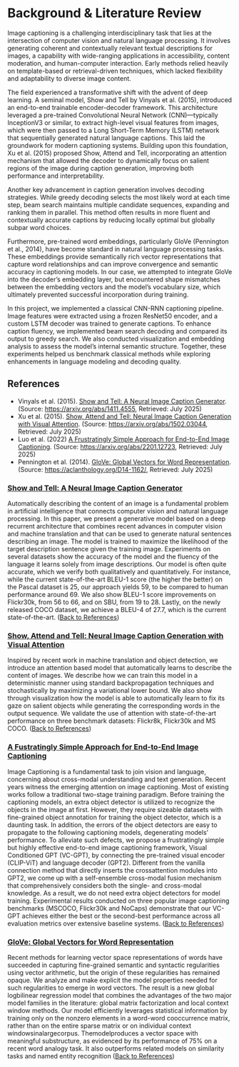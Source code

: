 # Background & Literature Review

Image captioning is a challenging interdisciplinary task that lies at the intersection of computer vision and natural language processing. It involves generating coherent and contextually relevant textual descriptions for images, a capability with wide-ranging applications in accessibility, content moderation, and human-computer interaction. Early methods relied heavily on template-based or retrieval-driven techniques, which lacked flexibility and adaptability to diverse image content.

The field experienced a transformative shift with the advent of deep learning. A seminal model, Show and Tell by Vinyals et al. (2015), introduced an end-to-end trainable encoder-decoder framework. This architecture leveraged a pre-trained Convolutional Neural Network (CNN)—typically InceptionV3 or similar, to extract high-level visual features from images, which were then passed to a Long Short-Term Memory (LSTM) network that sequentially generated natural language captions. This laid the groundwork for modern captioning systems.
Building upon this foundation, Xu et al. (2015) proposed Show, Attend and Tell, incorporating an attention mechanism that allowed the decoder to dynamically focus on salient regions of the image during caption generation, improving both performance and interpretability.

Another key advancement in caption generation involves decoding strategies. While greedy decoding selects the most likely word at each time step, beam search maintains multiple candidate sequences, expanding and ranking them in parallel. This method often results in more fluent and contextually accurate captions by reducing locally optimal but globally subpar word choices.

Furthermore, pre-trained word embeddings, particularly GloVe (Pennington et al., 2014), have become standard in natural language processing tasks. These embeddings provide semantically rich vector representations that capture word relationships and can improve convergence and semantic accuracy in captioning models. In our case, we attempted to integrate GloVe into the decoder’s embedding layer, but encountered shape mismatches between the embedding vectors and the model’s vocabulary size, which ultimately prevented successful incorporation during training.

In this project, we implemented a classical CNN-RNN captioning pipeline. Image features were extracted using a frozen ResNet50 encoder, and a custom LSTM decoder was trained to generate captions. To enhance caption fluency, we implemented beam search decoding and compared its output to greedy search. We also conducted visualization and embedding analysis to assess the model’s internal semantic structure. Together, these experiments helped us benchmark classical methods while exploring enhancements in language modeling and decoding quality.

## References

* Vinyals et al. (2015). [Show and Tell: A Neural Image Caption Generator](#show-and-tell-a-neural-image-caption-generator). (Source: <https://arxiv.org/abs/1411.4555>, Retrieved: July 2025)
* Xu et al. (2015). [Show, Attend and Tell: Neural Image Caption Generation with Visual Attention](#show-attend-and-tell-neural-image-caption-generation-with-visual-attention). (Source: <https://arxiv.org/abs/1502.03044>, Retrieved: July 2025)
* Luo et al. (2022) [A Frustratingly Simple Approach for End-to-End Image Captioning](#a-fustratingly-simple-approach-for-end-to-end-image-captioning). (Source: <https://arxiv.org/abs/2201.12723>, Retrieved: July 2025)
* Pennington et al. (2014). [GloVe: Global Vectors for Word Representation](#glove-global-vectors-for-word-representation). (Source: <https://aclanthology.org/D14-1162/>, Retrieved: July 2025)

### [Show and Tell: A Neural Image Caption Generator](https://arxiv.org/abs/1411.4555)

Automatically describing the content of an image is a fundamental problem in artificial intelligence that connects computer vision and natural language processing. In this paper, we present a generative model based on a deep recurrent architecture that combines recent advances in computer vision and machine translation and that can be used to generate natural sentences describing an image. The model is trained to maximize the likelihood of the target description sentence given the training image. Experiments on several datasets show the accuracy of the model and the fluency of the language it learns solely from image descriptions. Our model is often quite accurate, which we verify both qualitatively and quantitatively. For instance, while the current state-of-the-art BLEU-1 score (the higher the better) on the Pascal dataset is 25, our approach yields 59, to be compared to human performance around 69. We also show BLEU-1 score improvements on Flickr30k, from 56 to 66, and on SBU, from 19 to 28. Lastly, on the newly released COCO dataset, we achieve a BLEU-4 of 27.7, which is the current state-of-the-art. ([Back to References](#references))

### [Show, Attend and Tell: Neural Image Caption Generation with Visual Attention](https://arxiv.org/abs/1502.03044)

Inspired by recent work in machine translation and object detection, we introduce an attention based model that automatically learns to describe the content of images. We describe how we can train this model in a deterministic manner using standard backpropagation techniques and stochastically by maximizing a variational lower bound. We also show through visualization how the model is able to automatically learn to fix its gaze on salient objects while generating the corresponding words in the output sequence. We validate the use of attention with state-of-the-art performance on three benchmark datasets: Flickr8k, Flickr30k and MS COCO. ([Back to References](#references))

### [A Fustratingly Simple Approach for End-to-End Image Captioning](https://arxiv.org/abs/2201.12723)

Image Captioning is a fundamental task to join vision and language,
concerning about cross-modal understanding and text generation.
Recent years witness the emerging attention on image captioning.
Most of existing works follow a traditional two-stage training
paradigm. Before training the captioning models, an extra object
detector is utilized to recognize the objects in the image at first.
However, they require sizeable datasets with fine-grained object
annotation for training the object detector, which is a daunting task.
In addition, the errors of the object detectors are easy to propagate
to the following captioning models, degenerating models’ performance.
To alleviate such defects, we propose a frustratingly simple
but highly effective end-to-end image captioning framework, Visual
Conditioned GPT (VC-GPT), by connecting the pre-trained
visual encoder (CLIP-ViT) and language decoder (GPT2). Different
from the vanilla connection method that directly inserts the crossattention
modules into GPT2, we come up with a self-ensemble
cross-modal fusion mechanism that comprehensively considers
both the single- and cross-modal knowledge. As a result, we do
not need extra object detectors for model training. Experimental
results conducted on three popular image captioning benchmarks
(MSCOCO, Flickr30k and NoCaps) demonstrate that our VC-GPT
achieves either the best or the second-best performance across all
evaluation metrics over extensive baseline systems. ([Back to References](#references))

### [GloVe: Global Vectors for Word Representation](https://aclanthology.org/D14-1162/)

Recent methods for learning vector space representations of words have succeeded in capturing fine-grained semantic and syntactic regularities using vector arithmetic, but the origin of these regularities has remained opaque. We analyze and make explicit the model properties needed for such regularities to emerge in word vectors. The result is a new global logbilinear regression model that combines the advantages of the two major model families in the literature: global matrix factorization and local context window methods. Our model efficiently leverages statistical information by training only on the nonzero elements in a word-word cooccurrence matrix, rather than on the entire sparse matrix or on individual context windowsinalargecorpus. Themodelproduces a vector space with meaningful substructure, as evidenced by its performance of 75% on a recent word analogy task. It also outperforms related models on similarity tasks and named entity recognition ([Back to References](#references))
